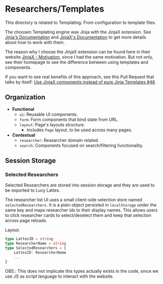# Researchers/Templates

This directory is related to Templating. From configuration to template files.

The choosen Templating engine was Jinja with the JinjaX extension. See [Jinja's Documentation](https://jinja.palletsprojects.com/en/stable/) and [JinjaX's Documentation](https://jinjax.scaletti.dev/) to get more details about how to work with them.

The reason why I choose the JinjaX extension can be found here in their website [JinjaX - Motivation](https://jinjax.scaletti.dev/motivation/), since I had the same motivation. But not only, see their homepage to see the difference between using templates and components. 

If you want to see real benefits of this approach, see this Pull Request that talks by itself: [Use JinjaX components instead of pure Jinja Templates #46](https://github.com/lasicuefs/curricFilter/pull/46).

## Organization

- **Functional**
    - `ui`: Reusable UI components.
    - `form`: Form components that bind state from URL.
    - `layout`: Page's layouts structure.
        - Includes `Page` layout, to be used across many pages.
- **Contextual**
    - `researcher`: Researcher domain related.
    - `search`: Components focused on search/filtering functionality.

## Session Storage

### Selected Researchers

Selected Researchers are stored into session storage and they are used to be exported to Lucy Lattes.

The researcher list UI uses a small client-side selection store named `selectedResearchers`.
It is a plain object persisted in `localStorage` under the same key and maps researcher ids
to their display names. This allows users to click researcher cards to select/deselect them
and keep that selection across page reloads.

Layout:

```ts
type LattesID = string
type ResearcherName = string
type SelectedResearchers = {
    LattesID: ResearcherName
    ...
}
```

OBS.: This does not implicate this types actually exists in the code,
since we use JS as script language to interact with the website.
